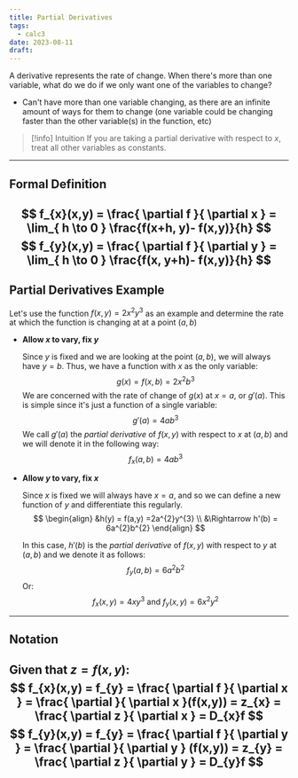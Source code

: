 ```yaml
---
title: Partial Derivatives
tags:
  - calc3
date: 2023-08-11
draft:
---
```


A derivative represents the rate of change. When there's more than one variable, what do we do if we only want one of the variables to change?
- Can't have more than one variable changing, as there are an infinite amount of ways for them to change (one variable could be changing faster than the other variable(s) in the function, etc)

>[!info] Intuition
>If you are taking a partial derivative with respect to $x$, treat all other variables as constants.

---
## Formal Definition

$$
f_{x}(x,y) = \frac{ \partial f }{ \partial x }  = \lim_{ h \to 0 } \frac{f(x+h, y)- f(x,y)}{h}
$$
$$
f_{y}(x,y) = \frac{ \partial f }{ \partial y }  = \lim_{ h \to 0 } \frac{f(x, y+h)- f(x,y)}{h}
$$
---
## Partial Derivatives Example
Let's use the function $f(x,y) =2x^{2}y^3$ as an example and determine the rate at which the function is changing at at a point $(a,b)$

- **Allow $x$ to vary, fix $y$**

	Since $y$ is fixed and we are looking at the point $(a,b)$, we will always have $y=b$. Thus, we have a function with $x$ as the only variable: 
	$$
		g(x) = f(x,b) = 2x^{2}b^3
	$$
	We are concerned with the rate of change of $g(x)$ at $x=a$, or $g'(a)$. This is simple since it's just a function of a single variable: 
	$$
	g'(a) = 4ab^3
	$$
	We call $g'(a)$ the *partial derivative* of $f(x,y)$ with respect to $x$ at $(a,b)$ and we will denote it in the following way: 
	$$
	f_{x}(a,b)=4ab^3
	$$

- **Allow $y$ to vary, fix $x$**

	Since $x$ is fixed we will always have $x=a$, and so we can define a new function of $y$ and differentiate this regularly. 
	$$
		\begin{align}
		&h(y) = f(a,y) =2a^{2}y^{3} \\
		&\Rightarrow h'(b) = 6a^{2}b^{2}
	\end{align}
	$$
		
	In this case, $h'(b)$ is the *partial derivative* of $f(x,y)$ with respect to $y$ at $(a,b)$ and we denote it as follows: 
	$$
	f_{y}(a,b) = 6a^{2}b^{2}
	$$
Or: 
$$
f_{x}(x,y) = 4xy^{3}\text{ and } f_{y}(x,y)=6x^{2}y^{2}
$$

---
## Notation
Given that $z= f(x,y)$:
$$
f_{x}(x,y) = f_{y} = \frac{ \partial f }{ \partial x } = \frac{ \partial  }{ \partial x }(f(x,y)) = z_{x} = \frac{ \partial z }{ \partial x } = D_{x}f  
$$
$$
f_{y}(x,y) = f_{y} = \frac{ \partial f }{ \partial y } = \frac{ \partial  }{ \partial y } (f(x,y)) = z_{y} = \frac{ \partial z }{ \partial y } = D_{y}f 
$$
---
